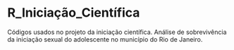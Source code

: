 # R_Iniciação_Científica
Códigos usados no projeto da  iniciação científica.
Análise de sobrevivência da iniciação sexual do adolescente no município do Rio de Janeiro.




